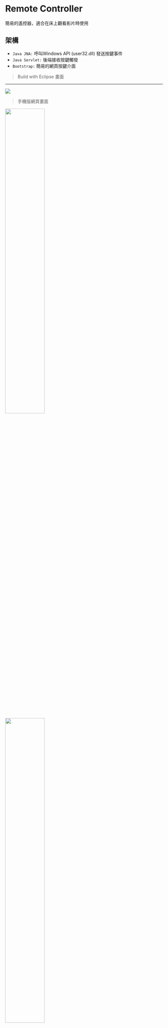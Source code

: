 # Remote Controller

簡易的遙控器，適合在床上觀看影片時使用


架構
---
* `Java JNA:` 呼叫Windows API (user32.dll) 發送按鍵事件
* `Java Servlet:` 後端接收按鍵觸發
* `Bootstrap:` 簡易的網頁按鍵介面
> Build with Eclipse
畫面
---
<img src="https://i.imgur.com/0YqUI9i.jpg">

> 手機版網頁畫面
<img src="https://i.imgur.com/CNAZT0U.png" width=50%>
<img src="https://i.imgur.com/264qKAL.png" width=50%>
